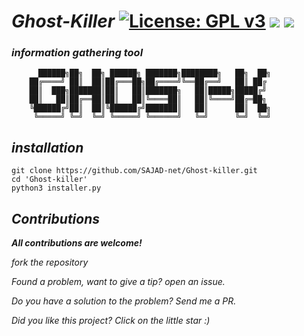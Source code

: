 # *Ghost-Killer* [![License: GPL v3](https://img.shields.io/badge/License-GPLv3-blue.svg)](https://www.gnu.org/licenses/gpl-3.0)  <img src="https://img.shields.io/badge/Python-up to date-red"></img>    <img src="https://img.shields.io/badge/version-1.5-yellow"></img>


### *information gathering tool*

	      ██████╗██╗  ██╗ ██████╗ ███████╗████████╗   ██╗  ██╗
	    ██╔════╝ ██║  ██║██╔═══██╗██╔════╝╚══██╔══╝   ██║ ██╔
	    ██║  ███╗███████║██║   ██║███████╗   ██║█████╗█████╔╝
	    ██║   ██║██╔══██║██║   ██║╚════██║   ██║╚════╝██╔═██╗
	    ╚██████╔╝██║  ██║╚██████╔╝███████║   ██║      ██║  ██╗
	     ╚═════╝ ╚═╝  ╚═╝ ╚═════╝ ╚══════╝   ╚═╝      ╚═╝  ╚═╝

## *installation*
	git clone https://github.com/SAJAD-net/Ghost-killer.git
	cd 'Ghost-killer'
	python3 installer.py

## *Contributions*

***All contributions are welcome!***

*fork the repository*

*Found a problem, want to give a tip? open an issue.*

*Do you have a solution to the problem? Send me a PR.*

*Did you like this project? Click on the little star :)*
